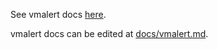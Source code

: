 See vmalert docs [here](https://docs.victoriametrics.com/vmalert.html).

vmalert docs can be edited at [docs/vmalert.md](https://github.com/VictoriaMetrics/VictoriaMetrics/blob/master/docs/vmalert.md).
